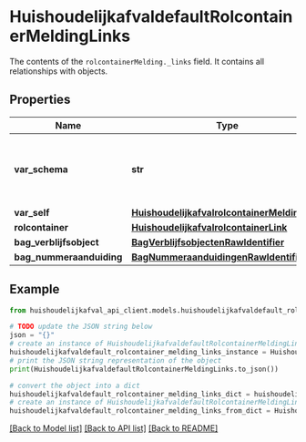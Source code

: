 # HuishoudelijkafvaldefaultRolcontainerMeldingLinks

The contents of the `rolcontainerMelding._links` field. It contains all relationships with objects.

## Properties

Name | Type | Description | Notes
------------ | ------------- | ------------- | -------------
**var_schema** | **str** | The schema field is exposed with every record | [readonly] 
**var_self** | [**HuishoudelijkafvalrolcontainerMeldingLink**](HuishoudelijkafvalrolcontainerMeldingLink.md) |  | 
**rolcontainer** | [**HuishoudelijkafvalrolcontainerLink**](HuishoudelijkafvalrolcontainerLink.md) |  | 
**bag_verblijfsobject** | [**BagVerblijfsobjectenRawIdentifier**](BagVerblijfsobjectenRawIdentifier.md) |  | 
**bag_nummeraanduiding** | [**BagNummeraanduidingenRawIdentifier**](BagNummeraanduidingenRawIdentifier.md) |  | 

## Example

```python
from huishoudelijkafval_api_client.models.huishoudelijkafvaldefault_rolcontainer_melding_links import HuishoudelijkafvaldefaultRolcontainerMeldingLinks

# TODO update the JSON string below
json = "{}"
# create an instance of HuishoudelijkafvaldefaultRolcontainerMeldingLinks from a JSON string
huishoudelijkafvaldefault_rolcontainer_melding_links_instance = HuishoudelijkafvaldefaultRolcontainerMeldingLinks.from_json(json)
# print the JSON string representation of the object
print(HuishoudelijkafvaldefaultRolcontainerMeldingLinks.to_json())

# convert the object into a dict
huishoudelijkafvaldefault_rolcontainer_melding_links_dict = huishoudelijkafvaldefault_rolcontainer_melding_links_instance.to_dict()
# create an instance of HuishoudelijkafvaldefaultRolcontainerMeldingLinks from a dict
huishoudelijkafvaldefault_rolcontainer_melding_links_from_dict = HuishoudelijkafvaldefaultRolcontainerMeldingLinks.from_dict(huishoudelijkafvaldefault_rolcontainer_melding_links_dict)
```
[[Back to Model list]](../README.md#documentation-for-models) [[Back to API list]](../README.md#documentation-for-api-endpoints) [[Back to README]](../README.md)



